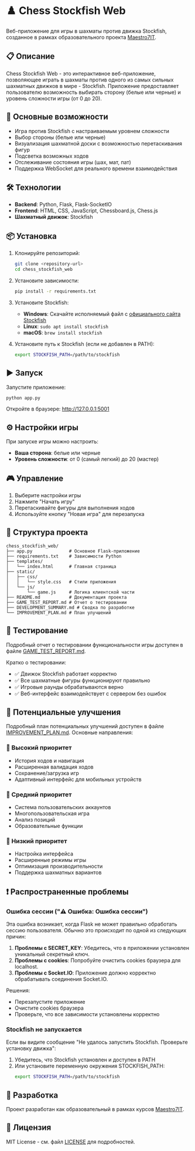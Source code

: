 # ♟️ Chess Stockfish Web

Веб-приложение для игры в шахматы против движка Stockfish, созданное в рамках образовательного проекта [Maestro7IT](https://school-maestro7it.ru/).

## 📋 Описание

Chess Stockfish Web - это интерактивное веб-приложение, позволяющее играть в шахматы против одного из самых сильных шахматных движков в мире - Stockfish. Приложение предоставляет пользователю возможность выбирать сторону (белые или черные) и уровень сложности игры (от 0 до 20).

## 🚀 Основные возможности

- Игра против Stockfish с настраиваемым уровнем сложности
- Выбор стороны (белые или черные)
- Визуализация шахматной доски с возможностью перетаскивания фигур
- Подсветка возможных ходов
- Отслеживание состояния игры (шах, мат, пат)
- Поддержка WebSocket для реального времени взаимодействия

## 🛠 Технологии

- **Backend**: Python, Flask, Flask-SocketIO
- **Frontend**: HTML, CSS, JavaScript, Chessboard.js, Chess.js
- **Шахматный движок**: Stockfish

## 📦 Установка

1. Клонируйте репозиторий:
   ```bash
   git clone <repository-url>
   cd chess_stockfish_web
   ```

2. Установите зависимости:
   ```bash
   pip install -r requirements.txt
   ```

3. Установите Stockfish:
   - **Windows**: Скачайте исполняемый файл с [официального сайта Stockfish](https://stockfishchess.org/download/)
   - **Linux**: `sudo apt install stockfish`
   - **macOS**: `brew install stockfish`

4. Установите путь к Stockfish (если не добавлен в PATH):
   ```bash
   export STOCKFISH_PATH=/path/to/stockfish
   ```

## ▶️ Запуск

Запустите приложение:
```bash
python app.py
```

Откройте в браузере: http://127.0.0.1:5001

## ⚙️ Настройки игры

При запуске игры можно настроить:
- **Ваша сторона**: белые или черные
- **Уровень сложности**: от 0 (самый легкий) до 20 (мастер)

## 🎮 Управление

1. Выберите настройки игры
2. Нажмите "Начать игру"
3. Перетаскивайте фигуры для выполнения ходов
4. Используйте кнопку "Новая игра" для перезапуска

## 📁 Структура проекта

```
chess_stockfish_web/
├── app.py              # Основное Flask-приложение
├── requirements.txt    # Зависимости Python
├── templates/
│   └── index.html      # Главная страница
├── static/
│   ├── css/
│   │   └── style.css   # Стили приложения
│   └── js/
│       └── game.js     # Логика клиентской части
├── README.md           # Документация проекта
├── GAME_TEST_REPORT.md # Отчет о тестировании
├── DEVELOPMENT_SUMMARY.md # Сводка по разработке
└── IMPROVEMENT_PLAN.md # План улучшений
```

## 🧪 Тестирование

Подробный отчет о тестировании функциональности игры доступен в файле [GAME_TEST_REPORT.md](GAME_TEST_REPORT.md).

Кратко о тестировании:
- ✅ Движок Stockfish работает корректно
- ✅ Все шахматные фигуры функционируют правильно
- ✅ Игровые раунды обрабатываются верно
- ✅ Веб-интерфейс взаимодействует с сервером без ошибок

## 🚀 Потенциальные улучшения

Подробный план потенциальных улучшений доступен в файле [IMPROVEMENT_PLAN.md](IMPROVEMENT_PLAN.md). Основные направления:

### 🥇 Высокий приоритет
- История ходов и навигация
- Расширенная валидация ходов
- Сохранение/загрузка игр
- Адаптивный интерфейс для мобильных устройств

### 🥈 Средний приоритет
- Система пользовательских аккаунтов
- Многопользовательская игра
- Анализ позиций
- Образовательные функции

### 🥉 Низкий приоритет
- Настройка интерфейса
- Расширенные режимы игры
- Оптимизация производительности
- Поддержка шахматных вариантов

## ❗ Распространенные проблемы

### Ошибка сессии ("⚠️ Ошибка: Ошибка сессии")

Эта ошибка возникает, когда Flask не может правильно обработать сессию пользователя. Обычно это происходит по одной из следующих причин:

1. **Проблемы с SECRET_KEY**: Убедитесь, что в приложении установлен уникальный секретный ключ.
2. **Проблемы с cookies**: Попробуйте очистить cookies браузера для localhost.
3. **Проблемы с Socket.IO**: Приложение должно корректно обрабатывать соединения Socket.IO.

Решения:
- Перезапустите приложение
- Очистите cookies браузера
- Проверьте, что все зависимости установлены корректно

### Stockfish не запускается

Если вы видите сообщение "Не удалось запустить Stockfish. Проверьте установку движка":

1. Убедитесь, что Stockfish установлен и доступен в PATH
2. Или установите переменную окружения STOCKFISH_PATH:
   ```bash
   export STOCKFISH_PATH=/path/to/stockfish
   ```

## 🤝 Разработка

Проект разработан как образовательный в рамках курсов [Maestro7IT](https://school-maestro7it.ru/).

## 📄 Лицензия

MIT License - см. файл [LICENSE](LICENSE) для подробностей.